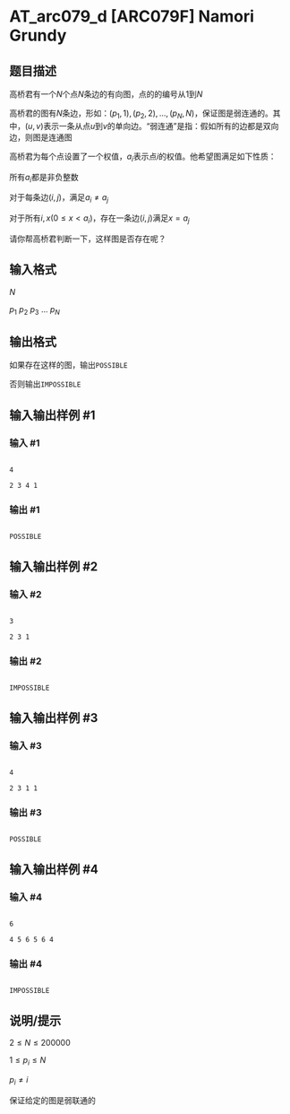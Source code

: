 # AT_arc079_d [ARC079F] Namori Grundy

## 题目描述

高桥君有一个$N$个点$N$条边的有向图，点的的编号从$1$到$N$

高桥君的图有$N$条边，形如：$(p_1,1),(p_2,2),...,(p_N,N)$，保证图是弱连通的。其中，$(u,v)$表示一条从点$u$到$v$的单向边。“弱连通”是指：假如所有的边都是双向边，则图是连通图

高桥君为每个点设置了一个权值，$a_i$表示点$i$的权值。他希望图满足如下性质：

所有$a_i$都是非负整数

对于每条边$(i,j)$，满足$a_i≠a_j$

对于所有$i,x(0\le x\lt a_i)$，存在一条边$(i,j)$满足$x=a_j$

请你帮高桥君判断一下，这样图是否存在呢？

## 输入格式

$N$

$p_1$ $p_2$ $p_3$ $...$ $p_N$

## 输出格式

如果存在这样的图，输出```POSSIBLE```

否则输出```IMPOSSIBLE```

## 输入输出样例 #1

### 输入 #1

```
4
2 3 4 1
```

### 输出 #1

```
POSSIBLE
```

## 输入输出样例 #2

### 输入 #2

```
3
2 3 1
```

### 输出 #2

```
IMPOSSIBLE
```

## 输入输出样例 #3

### 输入 #3

```
4
2 3 1 1
```

### 输出 #3

```
POSSIBLE
```

## 输入输出样例 #4

### 输入 #4

```
6
4 5 6 5 6 4
```

### 输出 #4

```
IMPOSSIBLE
```

## 说明/提示

$2 \leq N \leq 200000$

$1 \leq p_i \leq N$

$p_i \ne i$

保证给定的图是弱联通的